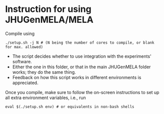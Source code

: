 # Instruction for using JHUGenMELA/MELA

Compile using

```
./setup.sh -j N # (N being the number of cores to compile, or blank for max. allowed)
```

* The script decides whether to use integration with the experiments' software.
* Either the one in this folder, or that in the main JHUGenMELA folder works; they do the same thing.
* Feedback on how this script works in different environments is appreciated.

Once you compile, make sure to follow the on-screen instructions to set up all extra environment variables, i.e., run

```
eval $(./setup.sh env) # or equivalents in non-bash shells
```
